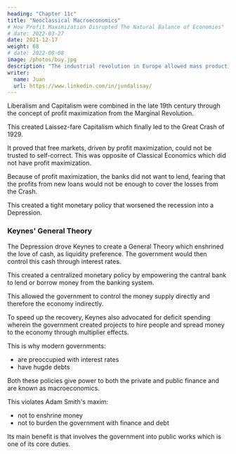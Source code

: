 ```yaml
---
heading: "Chapter 11c"
title: "Neoclassical Macroeconomics"
# How Profit Maximization Disrupted The Natural Balance of Economies"
# date: 2022-03-27
date: 2021-12-17
weight: 68
# date: 2022-08-08
image: /photos/buy.jpg
description: "The industrial revolution in Europe allowed mass production which then allowed huge profits for those who invested in them."
writer:
  name: Juan
  url: https://www.linkedin.com/in/jundalisay/
---
```



Liberalism and Capitalism were combined in the late 19th century through the concept of profit maximization from the Marginal Revolution. 

This created Laissez-fare Capitalism which finally led to the Great Crash of 1929.

It proved that free markets, driven by profit maximization, could not be trusted to self-correct. This was opposite of Classical Economics which did not have profit maximization. 

Because of profit maximization, the banks did not want to lend, fearing that the profits from new loans would not be enough to cover the losses from the Crash. 

This created a tight monetary policy that worsened the recession into a Depression. 


### Keynes' General Theory

The Depression drove Keynes to create a General Theory which enshrined the love of cash, as liquidity preference. The government would then control this cash through interest rates. 

This created a centralized monetary policy by empowering the cantral bank to lend or borrow money from the banking system. 

This allowed the government to control the money supply directly and therefore the economy indirectly.    

To speed up the recovery, Keynes also advocated for deficit spending wherein the government created projects to hire people and spread money to the economy through multiplier effects. 

This is why modern governments:
- are preoccupied with interest rates
- have hugde debts

Both these policies give power to both the private and public finance and are known as macroeconomics. 

This violates Adam Smith's maxim:
- not to enshrine money
- not to burden the government with finance and debt

Its main benefit is that involves the government into public works which is one of its core duties.   
